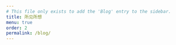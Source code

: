 ```yaml
---
# This file only exists to add the 'Blog' entry to the sidebar.
title: 所见所想
menu: true
order: 2
permalink: /blog/
---
```

